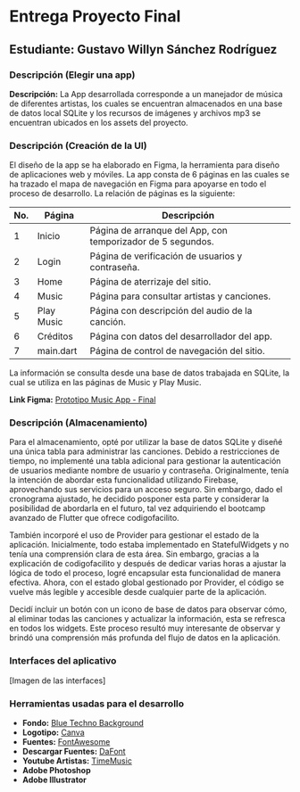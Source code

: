 # Entrega Proyecto Final

## Estudiante: Gustavo Willyn Sánchez Rodríguez

### Descripción (Elegir una app)

**Descripción:** La App desarrollada corresponde a un manejador de música de diferentes artistas, los cuales se encuentran almacenados en una base de datos local SQLite y los recursos de imágenes y archivos mp3 se encuentran ubicados en los assets del proyecto.

### Descripción (Creación de la UI)

El diseño de la app se ha elaborado en Figma, la herramienta para diseño de aplicaciones web y móviles. La app consta de 6 páginas en las cuales se ha trazado el mapa de navegación en Figma para apoyarse en todo el proceso de desarrollo. La relación de páginas es la siguiente:

| No. | Página       | Descripción                                                  |
|-----|--------------|--------------------------------------------------------------|
| 1   | Inicio       | Página de arranque del App, con temporizador de 5 segundos. |
| 2   | Login        | Página de verificación de usuarios y contraseña.             |
| 3   | Home         | Página de aterrizaje del sitio.                              |
| 4   | Music        | Página para consultar artistas y canciones.                  |
| 5   | Play Music   | Página con descripción del audio de la canción.              |
| 6   | Créditos     | Página con datos del desarrollador del app.                  |
| 7   | main.dart    | Página de control de navegación del sitio.                    |

La información se consulta desde una base de datos trabajada en SQLite, la cual se utiliza en las páginas de Music y Play Music.

**Link Figma:** [Prototipo Music App - Final](https://www.figma.com/design/TTANfAhxdnmtdCBATSq9H1/Prototipo-Music-App---Final?node-id=0%3A1&t=vOeHH6xvwqrfTRWx-1)

### Descripción (Almacenamiento)

Para el almacenamiento, opté por utilizar la base de datos SQLite y diseñé una única tabla para administrar las canciones. Debido a restricciones de tiempo, no implementé una tabla adicional para gestionar la autenticación de usuarios mediante nombre de usuario y contraseña. Originalmente, tenía la intención de abordar esta funcionalidad utilizando Firebase, aprovechando sus servicios para un acceso seguro. Sin embargo, dado el cronograma ajustado, he decidido posponer esta parte y considerar la posibilidad de abordarla en el futuro, tal vez adquiriendo el bootcamp avanzado de Flutter que ofrece codigofacilito.

También incorporé el uso de Provider para gestionar el estado de la aplicación. Inicialmente, todo estaba implementado en StatefulWidgets y no tenía una comprensión clara de esta área. Sin embargo, gracias a la explicación de codigofacilito y después de dedicar varias horas a ajustar la lógica de todo el proceso, logré encapsular esta funcionalidad de manera efectiva. Ahora, con el estado global gestionado por Provider, el código se vuelve más legible y accesible desde cualquier parte de la aplicación.

Decidí incluir un botón con un icono de base de datos para observar cómo, al eliminar todas las canciones y actualizar la información, esta se refresca en todos los widgets. Este proceso resultó muy interesante de observar y brindó una comprensión más profunda del flujo de datos en la aplicación.

### Interfaces del aplicativo

[Imagen de las interfaces]

### Herramientas usadas para el desarrollo

- **Fondo:** [Blue Techno Background](https://www.freepik.com/free-vector/blue-techno-background_762028.htm#query=music%20background&position=17&from_view=keyword&track=ais_user&uuid=01ceed0a-0b9c-4ea1-bb76-32b12fb77ae6#position=17&query=music%20background)
- **Logotipo:** [Canva](https://www.canva.com/design/DAGFnYIQhz4/pVesY6VKg--TUfJMygdjSw/edit)
- **Fuentes:** [FontAwesome](https://fontawesome.com/)
- **Descargar Fuentes:** [DaFont](https://www.dafont.com/es/gistesy.font)
- **Youtube Artistas:** [TimeMusic](https://www.youtube.com/@timemusic.us999)
- **Adobe Photoshop**
- **Adobe Illustrator**
